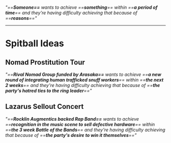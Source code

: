 *"==**Someone==** wants to achieve ==**something**== within ==**a period of time**== and they're having difficulty achieving that because of ==**reasons**=="*

---
# Spitball Ideas
## Nomad Prostitution Tour
*"==**Rival Nomad Group funded by Arasaka==** wants to achieve ==**a new round of integrating human trafficked snuff workers**== within ==**the next 2 weeks**== and they're having difficulty achieving that because of ==**the party's hatred ties to the ring leader**=="*




## Lazarus Sellout Concert
*"==**Rocklin Augmentics backed Rap Band==** wants to achieve ==**recognition in the music scene to sell defective hardware**== within ==**the 3 week Battle of the Bands**== and they're having difficulty achieving that because of ==**the party's desire to win it themselves**=="*



